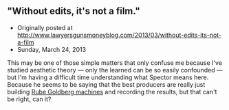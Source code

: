 ## "Without edits, it's not a film."

 * Originally posted at http://www.lawyersgunsmoneyblog.com/2013/03/without-edits-its-not-a-film
 * Sunday, March 24, 2013

This may be one of those simple matters that only confuse me because I've studied aesthetic theory — only the learned can be so easily confounded — but I'm having a difficult time understanding what Spector means here. Because he seems to be saying that the best producers are really just building [Rube Goldberg machines](http://en.wikipedia.org/wiki/Rube\_Goldberg\_machine) and recording the results, but that can't be right, can it?